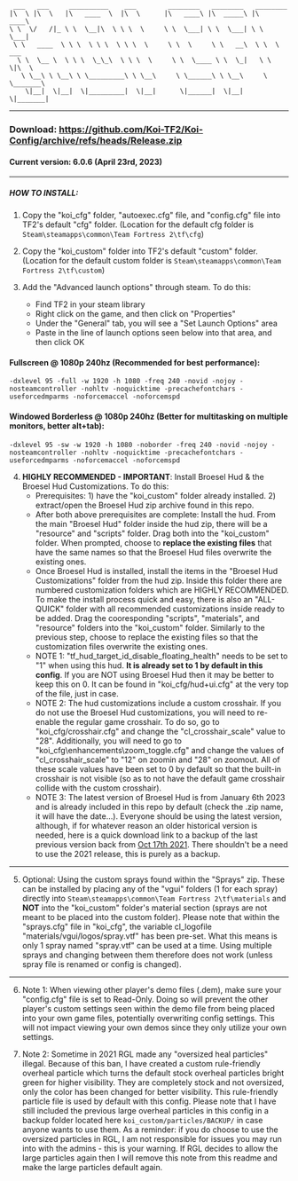  ```
  ___   ___     __________    ___        ________   ________   ________      
 |\  \ |\  \   |\   ____  \  |\  \      |\   ____\ |\  _____\ |\   ____\     
 \ \  \/   /|_ \ \  \__|\  \ \ \  \     \ \  \___| \ \  \___| \ \  \___|     
  \ \   ____  \ \ \  \ \ \  \ \ \  \     \ \  \     \ \   __\  \ \  \  ___   
   \ \  \__ \  \ \ \  \_\_\  \ \ \  \     \ \  \____ \ \  \_|   \ \  \|\  \  
    \ \__\ \ \__\ \ \_________\ \ \__\     \ \______\ \ \__\     \ \_______\ 
     \|__|  \|__|  \|_________|  \|__|      \|______|  \|__|      \|_______| 

```
_____________

### Download: https://github.com/Koi-TF2/Koi-Config/archive/refs/heads/Release.zip

#### Current version: 6.0.6 (April 23rd, 2023)

_____________

##### HOW TO INSTALL:
1. Copy the "koi_cfg" folder, "autoexec.cfg" file, and "config.cfg" file into TF2's default "cfg" folder. (Location for the default cfg folder is `Steam\steamapps\common\Team Fortress 2\tf\cfg`)

2. Copy the "koi_custom" folder into TF2's default "custom" folder. (Location for the default custom folder is `Steam\steamapps\common\Team Fortress 2\tf\custom`)

3. Add the "Advanced launch options" through steam. To do this: 
   - Find TF2 in your steam library
   - Right click on the game, and then click on "Properties"
   - Under the "General" tab, you will see a "Set Launch Options" area
   - Paste in the line of launch options seen below into that area, and then click OK

  #### Fullscreen @ 1080p 240hz (Recommended for best performance): 
`-dxlevel 95 -full -w 1920 -h 1080 -freq 240 -novid -nojoy -nosteamcontroller -nohltv -noquicktime -precachefontchars -useforcedmparms -noforcemaccel -noforcemspd`
  #### Windowed Borderless @ 1080p 240hz (Better for multitasking on multiple monitors, better alt+tab): 
`-dxlevel 95 -sw -w 1920 -h 1080 -noborder -freq 240 -novid -nojoy -nosteamcontroller -nohltv -noquicktime -precachefontchars -useforcedmparms -noforcemaccel -noforcemspd`
  


4. **HIGHLY RECOMMENDED - IMPORTANT**: Install Broesel Hud & the Broesel Hud Customizations. To do this:
   - Prerequisites: 1) have the "koi_custom" folder already installed. 2) extract/open the Broesel Hud zip archive found in this repo.
   - After both above prerequisites are complete: Install the hud. From the main "Broesel Hud" folder inside the hud zip, there will be a "resource" and "scripts" folder. Drag both into the "koi_custom" folder. When prompted, choose to **replace the existing files** that have the same names so that the Broesel Hud files overwrite the existing ones.
   - Once Broesel Hud is installed, install the items in the "Broesel Hud Customizations" folder from the hud zip. Inside this folder there are numbered customization folders which are HIGHLY RECOMMENDED. To make the install process quick and easy, there is also an "ALL-QUICK" folder with all recommended customizations inside ready to be added. Drag the cooresponding "scripts", "materials", and "resource" folders into the "koi_custom" folder. Similarly to the previous step, choose to replace the existing files so that the customization files overwrite the existing ones.
   - NOTE 1: "tf_hud_target_id_disable_floating_health" needs to be set to "1" when using this hud. **It is already set to 1 by default in this config**. If you are NOT using Broesel Hud then it may be better to keep this on 0. It can be found in "koi_cfg/hud+ui.cfg" at the very top of the file, just in case.
   - NOTE 2: The hud customizations include a custom crosshair. If you do not use the Broesel Hud customizations, you will need to re-enable the regular game crosshair. To do so, go to "koi_cfg/crosshair.cfg" and change the "cl_crosshair_scale" value to "28". Additionally, you will need to go to "koi_cfg\enhancements\zoom_toggle.cfg" and change the values of "cl_crosshair_scale" to "12" on zoomin and "28" on zoomout. All of these scale values have been set to 0 by default so that the built-in crosshair is not visible (so as to not have the default game crosshair collide with the custom crosshair).
   - NOTE 3: The latest version of Broesel Hud is from January 6th 2023 and is already included in this repo by default (check the .zip name, it will have the date...). Everyone should be using the latest version, although, if for whatever reason an older historical version is needed, here is a quick download link to a backup of the last previous version back from [Oct 17th 2021](https://github.com/Koi-TF2/Koi-Config/raw/8a1146ec7b8b004d68d9d4bb0966b4b34da8e1d0/Broesel%20Hud%20-%20Oct%2017th%202021.zip). There shouldn't be a need to use the 2021 release, this is purely as a backup.

_____________

5. Optional: Using the custom sprays found within the "Sprays" zip. These can be installed by placing any of the "vgui" folders (1 for each spray) directly into `Steam\steamapps\common\Team Fortress 2\tf\materials` and **NOT** into the "koi_custom" folder's material section (sprays are not meant to be placed into the custom folder). Please note that within the "sprays.cfg" file in "koi_cfg", the variable cl_logofile "materials/vgui/logos/spray.vtf" has been pre-set. What this means is only 1 spray named "spray.vtf" can be used at a time. Using multiple sprays and changing between them therefore does not work (unless spray file is renamed or config is changed).

_____________

6. Note 1: When viewing other player's demo files (.dem), make sure your "config.cfg" file is set to Read-Only. Doing so will prevent the other player's custom settings seen within the demo file from being placed into your own game files, potentially overwriting config settings. This will not impact viewing your own demos since they only utilize your own settings.

7. Note 2: Sometime in 2021 RGL made any "oversized heal particles" illegal. Because of this ban, I have created a custom rule-friendly overheal particle which turns the default stock overheal particles bright green for higher visibility. They are completely stock and not oversized, only the color has been changed for better visibility. This rule-friendly particle file is used by default with this config. Please note that I have still included the previous large overheal particles in this config in a backup folder located here `koi_custom/particles/BACKUP/` in case anyone wants to use them. As a reminder: if you do choose to use the oversized particles in RGL, I am not responsible for issues you may run into with the admins - this is your warning. If RGL decides to allow the large particles again then I will remove this note from this readme and make the large particles default again.
